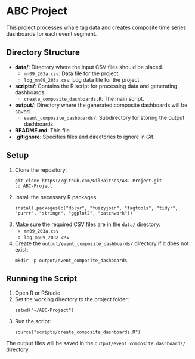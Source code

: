 # ABC Project

This project processes whale tag data and creates composite time series dashboards for each event segment.

## Directory Structure

- **data/**: Directory where the input CSV files should be placed.
  - `mn09_203a.csv`: Data file for the project.
  - `log_mn09_203a.csv`: Log data file for the project.
- **scripts/**: Contains the R script for processing data and generating dashboards.
  - `create_composite_dashboards.R`: The main script.
- **output/**: Directory where the generated composite dashboards will be saved.
  - `event_composite_dashboards/`: Subdirectory for storing the output dashboards.
- **README.md**: This file.
- **.gitignore**: Specifies files and directories to ignore in Git.

## Setup

1. Clone the repository:
    ```{bash}
    git clone https://github.com/GilRaitses/ABC-Project.git
    cd ABC-Project
    ```
2.  Install the necessary R packages:
    ```{r}
    install.packages(c("dplyr", "fuzzyjoin", "tagtools", "tidyr", "purrr", "stringr", "ggplot2", "patchwork"))
    ```
3. Make sure the required CSV files are in the `data/` directory:
    - `mn09_203a.csv`
    - `log_mn09_203a.csv`
4. Create the `output/event_composite_dashboards/` directory if it does not exist:
    ```{bash}
    mkdir -p output/event_composite_dashboards
    ```

## Running the Script

1. Open R or RStudio.
2. Set the working directory to the project folder:
    ```{r}
    setwd("~/ABC-Project")
    ```
3. Run the script:
    ```{r}
    source("scripts/create_composite_dashboards.R")
    ```
The output files will be saved in the `output/event_composite_dashboards/` directory.
